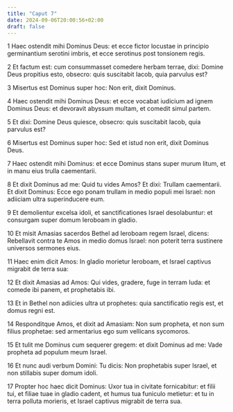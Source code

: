 ```yaml
---
title: "Caput 7"
date: 2024-09-06T20:00:56+02:00
draft: false
---
```



1 Haec ostendit mihi Dominus Deus: et ecce fictor locustae in principio germinantium serotini imbris, et ecce serotinus post tonsionem regis.

2 Et factum est: cum consummasset comedere herbam terrae, dixi: Domine Deus propitius esto, obsecro: quis suscitabit Iacob, quia parvulus est?

3 Misertus est Dominus super hoc: Non erit, dixit Dominus.

4 Haec ostendit mihi Dominus Deus: et ecce vocabat iudicium ad ignem Dominus Deus: et devoravit abyssum multam, et comedit simul partem.

5 Et dixi: Domine Deus quiesce, obsecro: quis suscitabit Iacob, quia parvulus est?

6 Misertus est Dominus super hoc: Sed et istud non erit, dixit Dominus Deus.

7 Haec ostendit mihi Dominus: et ecce Dominus stans super murum litum, et in manu eius trulla caementarii.

8 Et dixit Dominus ad me: Quid tu vides Amos? Et dixi: Trullam caementarii. Et dixit Dominus: Ecce ego ponam trullam in medio populi mei Israel: non adiiciam ultra superinducere eum.

9 Et demolientur excelsa idoli, et sanctificationes Israel desolabuntur: et consurgam super domum Ieroboam in gladio.

10 Et misit Amasias sacerdos Bethel ad Ieroboam regem Israel, dicens: Rebellavit contra te Amos in medio domus Israel: non poterit terra sustinere universos sermones eius.

11 Haec enim dicit Amos: In gladio morietur Ieroboam, et Israel captivus migrabit de terra sua:

12 Et dixit Amasias ad Amos: Qui vides, gradere, fuge in terram Iuda: et comede ibi panem, et prophetabis ibi.

13 Et in Bethel non adiicies ultra ut prophetes: quia sanctificatio regis est, et domus regni est.

14 Responditque Amos, et dixit ad Amasiam: Non sum propheta, et non sum filius prophetae: sed armentarius ego sum vellicans sycomoros.

15 Et tulit me Dominus cum sequerer gregem: et dixit Dominus ad me: Vade propheta ad populum meum Israel.

16 Et nunc audi verbum Domini: Tu dicis: Non prophetabis super Israel, et non stillabis super domum idoli.

17 Propter hoc haec dicit Dominus: Uxor tua in civitate fornicabitur: et filii tui, et filiae tuae in gladio cadent, et humus tua funiculo metietur: et tu in terra polluta morieris, et Israel captivus migrabit de terra sua.

